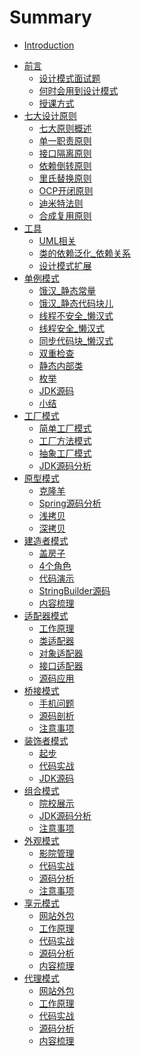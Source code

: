 # Summary

* [Introduction](README.md)
- [前言]()
    - [设计模式面试题](01_设计抹水泥面试题.md)
    - [何时会用到设计模式](03_何时会用到设计模式.md)
    - [授课方式](04_授课方式.md)
- [七大设计原则]()
    - [七大原则概述](05_七大原则.md)
    - [单一职责原则](06_单一职责原则.md)
    - [接口隔离原则](08_接口隔离原则.md)
    - [依赖倒转原则](11_依赖倒转原则.md)
    - [里氏替换原则](14_里氏替换原则.md)
    - [OCP开闭原则](16_开闭原则.md)
    - [迪米特法则](19_迪米特法则.md)
    - [合成复用原则](22_合成复用原则.md)
- [工具]()
    - [UML相关](23_UML相关.md)
    - [类的依赖泛化_依赖关系](25_类的依赖泛化_依赖关系.md)
    - [设计模式扩展](26_设计模式扩展.md)
- [单例模式]()
    - [饿汉_静态常量](29_单例_饿汉_静态常量.md)
    - [饿汉_静态代码块儿](30_单例_饿汉_静态代码块儿.md)
    - [线程不安全_懒汉式](31_单例_线程不安全_懒汉式.md)
    - [线程安全_懒汉式](32_单例_线程安全_懒汉式.md)
    - [同步代码块_懒汉式](33_单例_同步代码块_懒汉式.md)
    - [双重检查](34_单例_双重检查.md)
    - [静态内部类](35_单例_静态内部类.md)
    - [枚举](36_单例_枚举.md)
    - [JDK源码](37_单例_JDK源码.md)
    - [小结](38_单例_小结.md)
- [工厂模式]()
    - [简单工厂模式](39_工厂模式_简单工厂模式.md)
    - [工厂方法模式](43_工厂模式_工厂方法模式.md)
    - [抽象工厂模式](45_工厂模式_抽象工厂模式.md)
    - [JDK源码分析](46_工厂模式_JDK源码分析.md)
- [原型模式]()
    - [克隆羊](49_原型模式_克隆羊.md)
    - [Spring源码分析](51_原型模式_源码分析.md)
    - [浅拷贝](52_原型模式_浅拷贝.md)
    - [深拷贝](54_原型模式_深拷贝.md)
- [建造者模式]()
    - [盖房子](55_建造者模式_盖房子.md)
    - [4个角色](56_建造者模式_4个角色.md)
    - [代码演示](57_建造者模式_代码演示.md)
    - [StringBuilder源码](58_建造者模式_源码分析.md)
    - [内容梳理](59_建造者模式_内容梳理.md)
- [适配器模式]()
    - [工作原理](60_适配器模式_工作原理.md)
    - [类适配器](61_类适配器_电压问题.md)
    - [对象适配器](62_对象适配器_电压问题.md)
    - [接口适配器](63_接口适配器_电压问题.md)
    - [源码应用](64_适配器模式_源码分析.md)
- [桥接模式]()
    - [手机问题](65_桥接模式_手机问题.md)
    - [源码剖析](66_桥接模式_源码剖析.md)
    - [注意事项](67_桥接模式_注意事项.md)
- [装饰者模式]()
    - [起步](71_装饰者模式_起步.md)
    - [代码实战](74_装饰者模式_代码实战.md)
    - [JDK源码](75_装饰着模式_JDK源码.md)
- [组合模式]()
    - [院校展示](77_组合模式_院校展示.md)
    - [JDK源码分析](78_组合模式_源码分析.md)
    - [注意事项](79_组合模式_注意事项.md)
- [外观模式]()
    - [影院管理](81_外观模式_影院管理.md)
    - [代码实战](82_外观模式_代码实战.md)
    - [源码分析](83_外观模式_源码分析.md)
    - [注意事项](84_外观模式_注意事项.md)    
- [享元模式]()
    - [网站外包](86_享元模式_网站外包.md)
    - [工作原理](87_享元模式_工作原理.md)
    - [代码实战](88_享元模式_代码实战.md)
    - [源码分析](89_享元模式_源码分析.md)
    - [内容梳理](90_享元模式_内容梳理.md)
- [代理模式]()
    - [网站外包](86_代理模式_网站外包.md)
    - [工作原理](87_代理模式_工作原理.md)
    - [代码实战](88_代理模式_代码实战.md)
    - [源码分析](89_代理模式_源码分析.md)
    - [内容梳理](90_代理模式_内容梳理.md)

